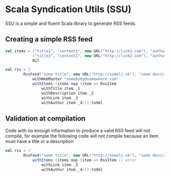 # Scala Syndication Utils (SSU)
SSU is a simple and fluent Scala library to generate RSS feeds.
## Creating a simple RSS feed

```scala
val items = ("title1", "content1", new URL("http://link1.com"), "author1@site1.com") ::
            ("title2", "content2", new URL("http://link2.com"), "author2@site2.com") ::
            Nil

val rss = (
        RssFeed("some title", new URL("http://someli.nk"), "some description")
            withWebMaster "somebody@somewhere.com"
            withItems (items map (item => RssItem
                withTitle item._1 
                withDescription item._2
                withLink item._3
                withAuthor item._4))).toXml
```
## Validation at compilation
Code with no enough information to produce a valid RSS feed will not compile, for example the following code will not compile because an item must have a title or a description

```scala
val rss = (
        RssFeed("some title", new URL("http://someli.nk"), "some description")
            withItems (items map (item => RssItem // error
                withLink item._3
                withAuthor item._4))).toXml
```
